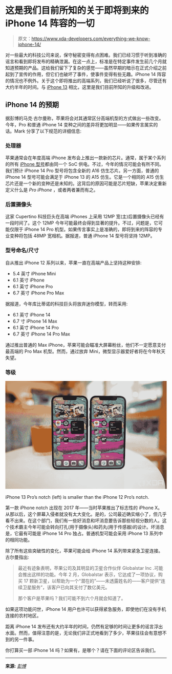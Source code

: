 # 这是我们目前所知的关于即将到来的 iPhone 14 阵容的一切

> 原文：<https://www.xda-developers.com/everything-we-know-iphone-14/>

对一些最大的科技公司来说，保守秘密变得有点困难。我们已经习惯于听到准确的谣言和看到即将发布的精确泄漏。在这一点上，标准是在特定事件发生前几个月就知道预期的产品。这给我们留下了复杂的感觉——虽然早期的暗示在正式介绍之前起到了宣传的作用，但它们也破坏了事件，使事件变得有些无趣。iPhone 14 阵容的情况也不例外。关于这个即将推出的高端系列，我们已经听说了很多，尽管还有大约半年的时间。与 [iPhone 13](https://www.xda-developers.com/best-iphone-13-deals/) 相比，这里是我们目前所知的升级和改进。

## iPhone 14 的预期

据彭博的马克·古尔曼称，苹果将会对其通常区分高端机型的方式做出一些改变。今年，Pro 和普通 iPhone 14 变种之间的差异将更加明显——如果传言属实的话。Mark 分享了以下规范的详细信息:

### 处理器

苹果通常会在年度高端 iPhone 发布会上推出一款新的芯片。通常，属于某个系列的所有 [iPhone 型号](http://xda-developers.com/best-iphone)都由同一个 SoC 供电。不过，今年的情况可能会有所不同。我们预计 iPhone 14 Pro 型号将包含全新的 A16 仿生芯片。另一方面，普通的 iPhone 14 型号可能会满足于 iPhone 13 的 A15 仿生。它是一个相同的 A15 仿生芯片还是一个新的变种还是未知的。这背后的原因可能是芯片短缺，苹果决定重新定义什么是 *Pro iPhone* ，或者两者兼而有之。

### 后置摄像头

这家 Cupertino 科技巨头在高端 iPhones 上采用 12MP 宽(主)后置摄像头已经有一段时间了。这个 12MP 今年可能最终会得到显著的提升。不过，问题是，它可能仅限于 iPhone 14 Pro 机型。如果传言事实上是准确的，即将到来的阵容的专业变种将包括 48MP 宽相机。据报道，普通 iPhone 14 型号将坚持 12MP。

### 型号命名/尺寸

自从推出 iPhone 12 系列以来，苹果一直在高端产品上坚持这种安排:

*   5.4 英寸 iPhone Mini
*   6.1 英寸 iPhone
*   6.1 英寸 iPhone Pro
*   6.7 英寸 iPhone Pro Max

据报道，今年库比蒂诺的科技巨头将放弃迷你模型，转而采用:

*   6.1 英寸 iPhone 14
*   6.7 寸 iPhone 14 Max
*   6.1 英寸 iPhone 14 Pro
*   6.7 英寸 iPhone 14 Pro Max

通过推出普通的 Max iPhone，苹果可能会瞄准大屏幕粉丝，他们不一定愿意支付最高端的 Pro Max 机型。然而，通过放弃 Mini，微型显示器爱好者将在今年秋天失望。

### 等级

 <picture>![](img/5b424dc3b7d95d3a1b6db4168c899cde.png)</picture> 

iPhone 13 Pro’s notch (left) is smaller than the iPhone 12 Pro’s notch.

第一款 iPhone notch 出现在 2017 年——当时苹果推出了标志性的 iPhone X。从那以后，这个屏幕入侵者就没有太大变化。是的，公司最近确实缩小了，但几乎看不出来。在这个部门，我们有一些好消息和坏消息要告诉那些轻视分数的人。这个技术霸主今年可能会转向打孔(用于摄像头)和药丸(用于传感器)的设计。坏消息是，它最有可能是 iPhone 14 Pro 独占。普通机型可能会采用 iPhone 13 系列中的相同功能。

除了所有这些突破性的变化，苹果可能会给 iPhone 14 系列带来紧急卫星连接。古尔曼指出:

> 最近有迹象表明，苹果公司及其明显的卫星合作伙伴 Globalstar Inc .可能会推出这样的功能。今年 2 月，Globalstar 表示，它达成了一项协议，购买 17 颗新卫星，以帮助为一个“潜在的”——未透露姓名的——客户提供“连续卫星服务”，该客户已向其支付了数亿美元。
> 
> 那个客户是苹果吗？我们可能不到六个月就会知道了。

如果这项功能问世，iPhone 14 用户也许可以获得紧急服务，即使他们在没有手机连接的农村地区。

距离 iPhone 14 发布还有大约半年的时间，仍然有足够的时间让更多的谣言浮出水面。然而，值得注意的是，无论我们非正式地看到了多少，苹果往往会有意想不到的另一件事。

你打算买一部 iPhone 14 吗？如果有，是哪个？请在下面的评论区告诉我们。

* * *

**来源:** [*彭博*](https://www.bloomberg.com/news/newsletters/2022-04-24/when-will-apple-s-aapl-iphone-14-go-on-sale-what-is-new-about-iphone-14-l2dceiyz)